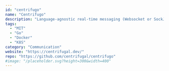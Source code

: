 ```yaml
---
id: "centrifugo"
name: "Centrifugo"
description: "Language-agnostic real-time messaging (Websocket or SockJS) server."
tags:
  - "MIT"
  - "Go"
  - "Docker"
  - "K8S"
category: "Communication"
website: "https://centrifugal.dev/"
repo: "https://github.com/centrifugal/centrifugo"
#image: "/placeholder.svg?height=300&width=400"
---
```



